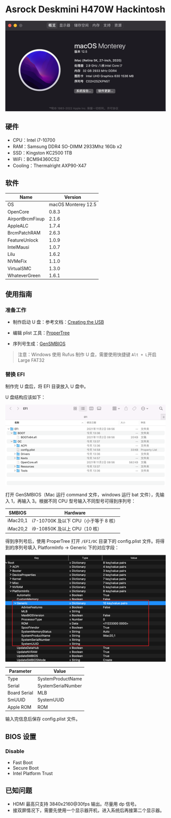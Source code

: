 # Asrock Deskmini H470W Hackintosh

![](./Pics/AboutMac.png)

## 硬件

- CPU：Intel i7-10700
- RAM：Samsung DDR4 SO-DIMM 2933Mhz 16Gb x2
- SSD：Kingston KC2500 1TB
- WiFi：BCM94360CS2
- Cooling：Thermalright AXP90-X47

## 软件

| Name             | Version             |
| ---------------- | ------------------- |
| OS               | macOS Monterey 12.5 |
| OpenCore         | 0.8.3               |
| AirportBrcmFixup | 2.1.6               |
| AppleALC         | 1.7.4               |
| BrcmPatchRAM     | 2.6.3               |
| FeatureUnlock    | 1.0.9               |
| IntelMausi       | 1.0.7               |
| Lilu             | 1.6.2               |
| NVMeFix          | 1.1.0               |
| VirtualSMC       | 1.3.0               |
| WhateverGreen    | 1.6.1               |

## 使用指南

### 准备工作

- 制作启动 U 盘：参考文档：[Creating the USB](https://dortania.github.io/OpenCore-Install-Guide/installer-guide/)

- 编辑 plist 工具：[ProperTree](https://github.com/corpnewt/ProperTree)
- 序列号生成：[GenSMBIOS](https://github.com/corpnewt/GenSMBIOS)

> 注意：Windows 使用 Rufus 制作 U 盘，需要使用快捷键 `Alt + L`开启 Large FAT32

### 替换 EFI

制作完 U 盘后，将 EFI 目录放入 U 盘中。

U 盘结构应该如下：

![](./Pics/USBstructure.png)

打开 GenSMBIOS（Mac 运行 command 文件，windows 运行 bat 文件），先输入 1，再输入 3。根据不同 CPU 型号输入不同型号可得到序列号：

| SMBIOS   | Hardware                              |
| -------- | ------------------------------------- |
| iMac20,1 | i7-10700K 及以下 CPU（小于等于 8 核） |
| iMac20,2 | i9-10850K 及以上 CPU（10 核）         |

得到序列号后，使用 ProperTree 打开 `/EFI/OC` 目录下的 config.plist 文件。将得到的序列号填入 PlatformInfo -> Generic 下的对应字段：

![](./Pics/PlatformInfo.png)

| Parameter    | Value              |
| ------------ | ------------------ |
| Type         | SystemProductName  |
| Serial       | SystemSerialNumber |
| Board Serial | MLB                |
| SmUUID       | SystemUUID         |
| Apple ROM    | ROM                |

输入完信息后保存 config.plist 文件。

## BIOS 设置

### Disable

- Fast Boot
- Secure Boot
- Intel  Platform Trust

## 已知问题

- HDMI 最高只支持 3840x2160@30fps 输出。尽量用 dp 信号。
- 接双屏情况下，需要先使用一个显示器开机，进入系统后再接第二个显示器。

